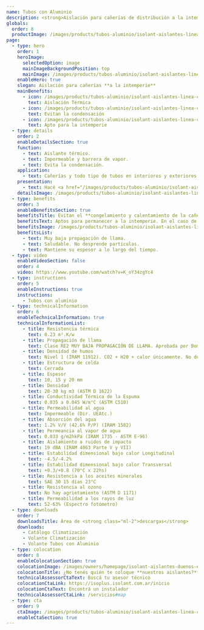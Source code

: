 ```yaml
---
name: Tubos con Aluminio
description: <strong>Aislación para cañerías de distribución a la intemperie.</strong><br /><br />Tubos de espuma termoplástica de celda cerrada de espesor 10 mm recubiertos con un foil de aluminio puro que protege a la espuma de los rayos UV, y además aumenta la resistencia térmica que provee la espuma.
globals:
  order: 8
  productImage: /images/products/tubos-aluminio/isolant-aislantes-linea-climatizacion-tubos-aluminio-producto-rollo.png
page:
  - type: hero
    order: 1
    heroImage:
      selectedOption: image
      mainImageBackgroundPosition: top
      mainImage: /images/products/tubos-aluminio/isolant-aislantes-linea-climatizacion-tubos-aluminio-imagen-principal.jpg
    enableHero: true
    slogan: Aislación para cañerías **a la intemperie**
    mainBenefits:
      - icon: /images/products/tubos-aluminio/isolant-aislantes-linea-climatizacion-tubos-aluminio-beneficio-1.svg
        text: Aislación Térmica
      - icon: /images/products/tubos-aluminio/isolant-aislantes-linea-climatizacion-tubos-aluminio-beneficio-2.svg
        text: Evitan la condensación
      - icon: /images/products/tubos-aluminio/isolant-aislantes-linea-climatizacion-tubos-aluminio-beneficio-3.svg
        text: Apto para la intemperie
  - type: details
    order: 2
    enableDetailsSection: true
    function:
      - text: Aislante térmico.
      - text: Impermeable y barrera de vapor.
      - text: Evita la condensación.
    application:
      - text: Cañerías y todo tipo de tubos en interiores y exteriores.
    presentation:
      - text: Hacé <a href="/images/products/tubos-aluminio/isolant-aislantes-linea-climatizacion-tubos-aluminio-presentaciones.png" target="_blank" rel="noopener noreferrer" class="font-bold">click acá</a> para ver todas las presentaciones disponibles
    detailsImage: /images/products/tubos-aluminio/isolant-aislantes-linea-climatizacion-tubos-aluminio-imagen-detalle.jpg
  - type: benefits
    order: 3
    enableBenefitsSection: true
    benefitsTitle: Evitan el **congelamiento y calentamiento de la cañería**
    benefitsText: Aptos para permanecer a la intemperie. En el caso de cañerías plásticas protegen el deterioro y lo aíslan térmicamente. Aumentan la eficacia de los sistemas de calefacción evitando las pérdidas de energía. Evitan las variaciones bruscas de temperatura, disminuyendo las dilataciones y contracciones de la cañería. Se pueden colocar en cañerías existentes.
    benefitsImage: /images/products/tubos-aluminio/isolant-aislantes-linea-climatizacion-tubos-aluminio-beneficio-exclusivo.jpg
    benefitsList:
      - text: Muy baja propagación de llama.
      - text: Saludable. No desprende partículas.
      - text: Mantiene su espesor a lo largo del tiempo.
  - type: video
    enableVideoSection: false
    order: 4
    video: https://www.youtube.com/watch?v=K_oY34zgYc4
  - type: instructions
    order: 5
    enableInstructions: true
    instructions:
      - Tubos con aluminio
  - type: technicalInformation
    order: 6
    enableTechnicalInformation: true
    technicalInformationList:
      - title: Resistencia térmica
        text: 0.23 m².K/w
      - title: Propagación de llama
        text: Clase RE2 MUY BAJA PROPAGACIÓN DE LLAMA. Aprobada por Bomberos Argentina.
      - title: Densidad de humos
        text: Nivel 1 (IRAM 11912). CO2 + H20 + calor únicamente. No desprende gases envenenantes.
      - title: Estructura de celda
        text: Cerrada
      - title: Espesor
        text: 10, 15 y 20 mm
      - title: Densidad
        text: 20-30 kg m3 (ASTM D 1622)
      - title: Conductividad Térmica de la Espuma
        text: 0.035 a 0.045 W/m°C (ASTM C518)
      - title: Permeabilidad al agua
        text: Impermeable (Dir. UEAtc.)
      - title: Absorción del agua
        text: 1.2% V/V (42.6% P/P) (IRAM 1582)
      - title: Permeancia al vapor de agua
        text: 0.033 g/m2hkPa (IRAM 1735 - ASTM E-96)
      - title: Aislamiento a ruidos de impacto
        text: 19 dBA (IRAM 4063 Parte V y VII)
      - title: Estabilidad dimensional bajo calor Longitudinal
        text: -4.5/-4.2%
      - title: Estabilidad dimensional bajo calor Transversal
        text: +0.3/+0.8 (70°C x 22hs)
      - title: Resistencia a los aceites minerales
        text: SAE 30 15 días 23°C
      - title: Resistencia al ozono
        text: No hay agrietamiento (ASTM D 1171)
      - title: Permeabilidad a los rayos de luz
        text: 52-63% (Espectro fotómetro)
  - type: downloads
    order: 7
    downloadsTitle: Área de <strong class="ml-2">descargas</strong>
    downloads:
      - Catálogo Climatización
      - Volante Climatización
      - Volante Tubos con Aluminio
  - type: colocation
    order: 8
    enableColocationSection: true
    colocationImage: /images/owners/homepage/isolant-aislantes-duenos-e-inquilinos-isoplus-colocation.jpg
    colocationTitle: ¿No tenés quién te coloque **nuestros aislantes?**
    technicalAssessorCtaText: Buscá tu asesor técnico
    colocationCtaLink: https://isoplus.isolant.com.ar/inicio
    colocationCtaText: Encontrá un instalador
    technicalAssessorCtaLink: /servicios#map
  - type: cta
    order: 9
    ctaImage: /images/products/tubos-aluminio/isolant-aislantes-linea-climatizacion-tubos-alumino-cta.jpg
    enableCtaSection: true
---
```

